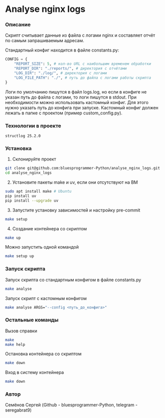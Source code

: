 # Analyse nginx logs


### Описание
Скрипт считывает данные из файла с логами nginx и составляет отчёт по самым запрашиваемым адресам.

Стандартный конфиг находится в файле constants.py:
```python
CONFIG = {
    "REPORT_SIZE": 5, # кол-во URL с наибольшим временем обработки
    "REPORT_DIR": "./reports/", # директория с отчётами
    "LOG_DIR": "./log/", # директория с логами
    "LOG_FILE_PATH": "./", # путь до файла с логами работы скрипта
}
```
Логи по умолчанию пишутся в файл logs.log, но если в конфиге не указан путь до файла с логами, то
логи пишутся в stdout.
При необходимости можно использовать кастомный конфиг. Для этого нужно указать путь до конфига при запуске.
Кастомный конфиг должен лежать в папке с проектом (пример custom_config.py).

### Технологии в проекте
	structlog 25.2.0

### Установка
1. Склонируйте проект
```bash
git clone git@github.com:bluesprogrammer-Python/analyse_nginx_logs.git
cd analyse_nginx_logs
```
2. Установите пакеты make и uv, если они отсутствуют на ВМ
```bash
sudo apt install make # Ubuntu
pip install uv
pip install --upgrade uv
```
3. Запустите установку зависимостей и настройку pre-commit
```bash
make setup
```

4. Создание контейнера со скриптом
```bash
make up
```

Можно запустить одной командой
```bash
make setup up
```

### Запуск скрипта
Запуск скрипта со стандартным конфигом в файле constants.py
```bash
make analyse
```
Запуск скрипт с кастомным конфигом
```bash
make analyse ARGS="--config <путь_до_конфига>"
```

### Остальные команды
Вызов справки
```bash
make
make help
```
Остановка контейнера со скриптом
```bash
make down
```
Вход в систему контейнера
```bash
make down
```
### Автор
Семёнов Сергей (Github - bluesprogrammer-Python, telegram - seregabrat9)
